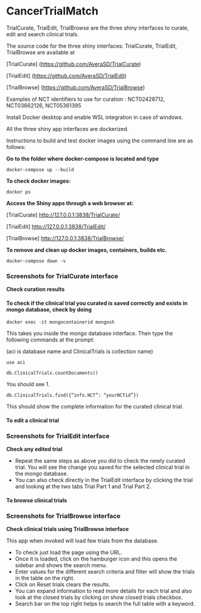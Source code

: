 # CancerTrialMatch
TrialCurate, TrialEdit, TrialBrowse are the three shiny interfaces to curate, edit and search clinical trials. 

The source code for the three shiny interfaces: TrialCurate, TrialEdit, TrialBrowse are available at

[TrialCurate] (https://github.com/AveraSD/TrialCurate)

[TrialEdit] (https://github.com/AveraSD/TrialEdit)

[TrialBrowse] (https://github.com/AveraSD/TrialBrowse)

Examples of NCT identifiers to use for curation : NCT02428712, NCT03662126, NCT05361395 

Install Docker desktop and enable WSL integration in case of windows.

All the three shiny app interfaces are dockerized. 

Instructions to build and test docker images using the command line are as follows:

**Go to the folder where docker-compose is located and type**

```docker-compose up --build```

**To check docker images:**

```docker ps```

**Access the Shiny apps through a web browser at:**

[TrialCurate] http://127.0.0.1:3838/TrialCurate/

[TrialEdit] http://127.0.0.1:3838/TrialEdit/

[TrialBrowse] http://127.0.0.1:3838/TrialBrowse/


**To remove and clean up docker images, containers, builds etc.**

```docker-compose down -v```

### Screenshots for TrialCurate interface ###

**Check curation results**

#### To check if the clinical trial you curated is saved correctly and exists in mongo database, check by doing #### 

```docker exec -it mongocontainerid mongosh```

This takes you inside the mongo database interface. Then type the following commands at the prompt:

(aci is database name and ClinicalTrials is collection name)

```use aci```

```db.ClinicalTrials.countDocuments()```

You should see 1.

```db.ClinicalTrials.find({“info.NCT”: “yourNCTid”})```

This should show the complete information for the curated clinical trial. 

#### To edit a clinical trial ####

### Screenshots for TrialEdit interface ###

**Check any edited trial**

- Repeat the same steps as above you did to check the newly curated trial. You will see the change you saved for the selected clinical trial in the mongo database. 
- You can also check directly in the TrialEdit interface by clicking the trial and looking at the two tabs Trial Part 1 and Trial Part 2.

#### To browse clinical trials ####

### Screenshots for TrialBrowse interface ###

**Check clinical trials using TrialBrowse interface**

This app when invoked will load few trials from the database. 

- To check just load the page using the URL. 
- Once it is loaded, click on the hamburger icon and this opens the sidebar and shows the search menu. 
- Enter values for the different search criteria and filter will show the trials in the table on the right.
- Click on Reset trials clears the results.
- You can expand information to read more details for each trial and also look at the closed trials by clicking on show closed trials checkbox.
- Search bar on the top right helps to search the full table with a keyword.
